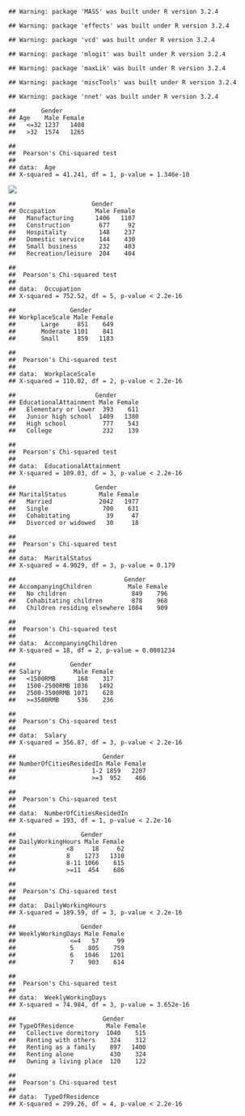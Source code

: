     ## Warning: package 'MASS' was built under R version 3.2.4

    ## Warning: package 'effects' was built under R version 3.2.4

    ## Warning: package 'vcd' was built under R version 3.2.4

    ## Warning: package 'mlogit' was built under R version 3.2.4

    ## Warning: package 'maxLik' was built under R version 3.2.4

    ## Warning: package 'miscTools' was built under R version 3.2.4

    ## Warning: package 'nnet' was built under R version 3.2.4

    ##       Gender
    ## Age    Male Female
    ##   <=32 1237   1408
    ##   >32  1574   1265

    ## 
    ##  Pearson's Chi-squared test
    ## 
    ## data:  Age
    ## X-squared = 41.241, df = 1, p-value = 1.346e-10

![](project_files/figure-markdown_strict/unnamed-chunk-2-1.png)<!-- -->

    ##                     Gender
    ## Occupation           Male Female
    ##   Manufacturing      1406   1107
    ##   Construction        677     92
    ##   Hospitality         148    237
    ##   Domestic service    144    430
    ##   Small business      232    403
    ##   Recreation/leisure  204    404

    ## 
    ##  Pearson's Chi-squared test
    ## 
    ## data:  Occupation
    ## X-squared = 752.52, df = 5, p-value < 2.2e-16

    ##               Gender
    ## WorkplaceScale Male Female
    ##       Large     851    649
    ##       Moderate 1101    841
    ##       Small     859   1183

    ## 
    ##  Pearson's Chi-squared test
    ## 
    ## data:  WorkplaceScale
    ## X-squared = 110.02, df = 2, p-value < 2.2e-16

    ##                      Gender
    ## EducationalAttainment Male Female
    ##   Elementary or lower  393    611
    ##   Junior high school  1409   1380
    ##   High school          777    543
    ##   College              232    139

    ## 
    ##  Pearson's Chi-squared test
    ## 
    ## data:  EducationalAttainment
    ## X-squared = 109.03, df = 3, p-value < 2.2e-16

    ##                      Gender
    ## MaritalStatus         Male Female
    ##   Married             2042   1977
    ##   Single               700    631
    ##   Cohabitating          39     47
    ##   Divorced or widowed   30     18

    ## 
    ##  Pearson's Chi-squared test
    ## 
    ## data:  MaritalStatus
    ## X-squared = 4.9029, df = 3, p-value = 0.179

    ##                              Gender
    ## AccompanyingChildren          Male Female
    ##   No children                  849    796
    ##   Cohabitating children        878    968
    ##   Children residing elsewhere 1084    909

    ## 
    ##  Pearson's Chi-squared test
    ## 
    ## data:  AccompanyingChildren
    ## X-squared = 18, df = 2, p-value = 0.0001234

    ##               Gender
    ## Salary         Male Female
    ##   <1500RMB      168    317
    ##   1500-2500RMB 1036   1492
    ##   2500-3500RMB 1071    628
    ##   >=3500RMB     536    236

    ## 
    ##  Pearson's Chi-squared test
    ## 
    ## data:  Salary
    ## X-squared = 356.87, df = 3, p-value < 2.2e-16

    ##                        Gender
    ## NumberOfCitiesResidedIn Male Female
    ##                     1-2 1859   2207
    ##                     >=3  952    466

    ## 
    ##  Pearson's Chi-squared test
    ## 
    ## data:  NumberOfCitiesResidedIn
    ## X-squared = 193, df = 1, p-value < 2.2e-16

    ##                  Gender
    ## DailyWorkingHours Male Female
    ##              <8     18     62
    ##              8    1273   1310
    ##              8-11 1066    615
    ##              >=11  454    686

    ## 
    ##  Pearson's Chi-squared test
    ## 
    ## data:  DailyWorkingHours
    ## X-squared = 189.59, df = 3, p-value < 2.2e-16

    ##                  Gender
    ## WeeklyWorkingDays Male Female
    ##               <=4   57     99
    ##               5    805    759
    ##               6   1046   1201
    ##               7    903    614

    ## 
    ##  Pearson's Chi-squared test
    ## 
    ## data:  WeeklyWorkingDays
    ## X-squared = 74.984, df = 3, p-value = 3.652e-16

    ##                        Gender
    ## TypeOfResidence         Male Female
    ##   Collective dormitory  1040    515
    ##   Renting with others    324    312
    ##   Renting as a family    897   1400
    ##   Renting alone          430    324
    ##   Owning a living place  120    122

    ## 
    ##  Pearson's Chi-squared test
    ## 
    ## data:  TypeOfResidence
    ## X-squared = 299.26, df = 4, p-value < 2.2e-16
